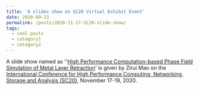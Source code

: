 ```yaml
---
title: 'A slides show on SC20 Virtual Exhibit Event'
date: 2020-09-23
permalink: /posts/2020-11-17-SC20-slide-show/
tags:
  - cool posts
  - category1
  - category2
---
```




A slide show named as ''[High Performance Computation-based Phase Field Simulation of Metal Layer Retraction](https://hprc.tamu.edu/files/events/conferences/sc2020/slides.ZMao_TAMU_2020.pptx.pdf)' is given by Zirui Mao on the  [International Conference for High Performance Computing, Networking, Storage and Analysis (SC20)](https://hprc.tamu.edu/events/conferences/sc20/), November 17-19, 2020.

